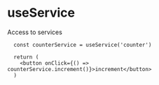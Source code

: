 # useService

Access to services

```tsx
  const counterService = useService('counter')

  return (
    <button onClick={() => counterService.increment()}>increment</button>
  )
```
